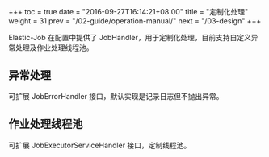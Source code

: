 +++
toc = true
date = "2016-09-27T16:14:21+08:00"
title = "定制化处理"
weight = 31
prev = "/02-guide/operation-manual/"
next = "/03-design"
+++

Elastic-Job 在配置中提供了 JobHandler，用于定制化处理，目前支持自定义异常处理及作业处理线程池。

## 异常处理

可扩展 JobErrorHandler 接口，默认实现是记录日志但不抛出异常。

## 作业处理线程池

可扩展 JobExecutorServiceHandler 接口，定制线程池。
